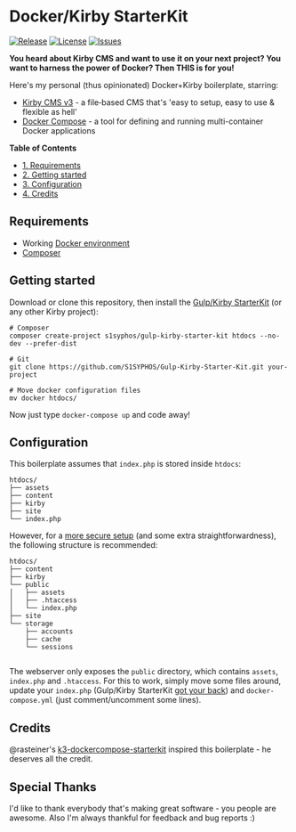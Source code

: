 # Docker/Kirby StarterKit
[![Release](https://img.shields.io/github/release/S1SYPHOS/Docker-Kirby-Starter-Kit.svg)](https://github.com/S1SYPHOS/Docker-Kirby-Starter-Kit/releases) [![License](https://img.shields.io/github/license/S1SYPHOS/Docker-Kirby-Starter-Kit.svg)](https://github.com/S1SYPHOS/Docker-Kirby-Starter-Kit/blob/master/LICENSE) [![Issues](https://img.shields.io/github/issues/S1SYPHOS/Docker-Kirby-Starter-Kit.svg)](https://github.com/S1SYPHOS/Docker-Kirby-Starter-Kit/issues)

**You heard about Kirby CMS and want to use it on your next project? You want to harness the power of Docker? Then THIS is for you!**

Here's my personal (thus opinionated) Docker+Kirby boilerplate, starring:
- [Kirby CMS v3](https://getkirby.com) - a file‑based CMS that's 'easy to setup, easy to use & flexible as hell'
- [Docker Compose](https://docs.docker.com/compose/overview) - a tool for defining and running multi-container Docker applications

**Table of Contents**
- [1. Requirements](#requirements)
- [2. Getting started](#getting-started)
- [3. Configuration](#configuration)
- [4. Credits](#credits)

## Requirements
- Working [Docker environment](https://docs.docker.com/compose/gettingstarted)
- [Composer](https://getcomposer.org)

## Getting started
Download or clone this repository, then install the [Gulp/Kirby StarterKit](https://github.com/S1SYPHOS/Gulp-Kirby-Starter-Kit) (or any other Kirby project):

```text
# Composer
composer create-project s1syphos/gulp-kirby-starter-kit htdocs --no-dev --prefer-dist

# Git
git clone https://github.com/S1SYPHOS/Gulp-Kirby-Starter-Kit.git your-project

# Move docker configuration files
mv docker htdocs/
```

Now just type `docker-compose up` and code away!

## Configuration
This boilerplate assumes that `index.php` is stored inside `htdocs`:

```text
htdocs/
├── assets
├── content
├── kirby
├── site
└── index.php
```

However, for a [more secure setup](https://getkirby.com/docs/guide/configuration#custom-folder-setup) (and some extra straightforwardness), the following structure is recommended:

```text
htdocs/
├── content
├── kirby
└── public
│   ├── assets
│   ├── .htaccess
│   └── index.php
├── site
└── storage
    ├── accounts
    ├── cache
    └── sessions


```

The webserver only exposes the `public` directory, which contains `assets`, `index.php` and `.htaccess`. For this to work, simply move some files around, update your `index.php` (Gulp/Kirby StarterKit [got your back](https://github.com/S1SYPHOS/Gulp-Kirby-Starter-Kit/blob/master/index.php)) and `docker-compose.yml` (just comment/uncomment some lines). 

## Credits
@rasteiner's [k3-dockercompose-starterkit](https://github.com/rasteiner/k3-dockercompose-starterkit) inspired this boilerplate - he deserves all the credit.

## Special Thanks
I'd like to thank everybody that's making great software - you people are awesome. Also I'm always thankful for feedback and bug reports :)
